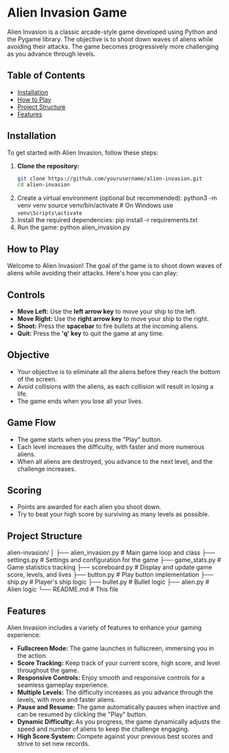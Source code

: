 # Alien Invasion Game

Alien Invasion is a classic arcade-style game developed using Python and the Pygame library. The objective is to shoot down waves of aliens while avoiding their attacks. The game becomes progressively more challenging as you advance through levels.

## Table of Contents

- [Installation](#installation)
- [How to Play](#how-to-play)
- [Project Structure](#project-structure)
- [Features](#features)


## Installation

To get started with Alien Invasion, follow these steps:

1. **Clone the repository:**
   ```bash
   git clone https://github.com/yourusername/alien-invasion.git
   cd alien-invasion
2. Create a virtual environment (optional but recommended):
    python3 -m venv venv
    source venv/bin/activate  # On Windows use `venv\Scripts\activate`
3. Install the required dependencies:
    pip install -r requirements.txt
4. Run the game:
    python alien_invasion.py

## How to Play

Welcome to Alien Invasion! The goal of the game is to shoot down waves of aliens while avoiding their attacks. Here's how you can play:

## Controls

- **Move Left:** Use the **left arrow key** to move your ship to the left.
- **Move Right:** Use the **right arrow key** to move your ship to the right.
- **Shoot:** Press the **spacebar** to fire bullets at the incoming aliens.
- **Quit:** Press the **'q' key** to quit the game at any time.

## Objective

- Your objective is to eliminate all the aliens before they reach the bottom of the screen.
- Avoid collisions with the aliens, as each collision will result in losing a life.
- The game ends when you lose all your lives.

## Game Flow

- The game starts when you press the "Play" button.
- Each level increases the difficulty, with faster and more numerous aliens.
- When all aliens are destroyed, you advance to the next level, and the challenge increases.

## Scoring

- Points are awarded for each alien you shoot down.
- Try to beat your high score by surviving as many levels as possible.

## Project Structure

alien-invasion/
│
├── alien_invasion.py          # Main game loop and class
├── settings.py                # Settings and configuration for the game
├── game_stats.py              # Game statistics tracking
├── scoreboard.py              # Display and update game score, levels, and lives
├── button.py                  # Play button implementation
├── ship.py                    # Player's ship logic
├── bullet.py                  # Bullet logic
├── alien.py                   # Alien logic
└── README.md                  # This file

## Features
Alien Invasion includes a variety of features to enhance your gaming experience:

- **Fullscreen Mode:** The game launches in fullscreen, immersing you in the action.
- **Score Tracking:** Keep track of your current score, high score, and level throughout the game.
- **Responsive Controls:** Enjoy smooth and responsive controls for a seamless gameplay experience.
- **Multiple Levels:** The difficulty increases as you advance through the levels, with more and faster aliens.
- **Pause and Resume:** The game automatically pauses when inactive and can be resumed by clicking the "Play" button.
- **Dynamic Difficulty:** As you progress, the game dynamically adjusts the speed and number of aliens to keep the challenge engaging.
- **High Score System:** Compete against your previous best scores and strive to set new records.